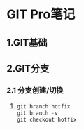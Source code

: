 # GIT Pro笔记

## 1.GIT基础





## 2.GIT分支

### 2.1 分支创建/切换

1. ```js
   git branch hotfix
   git branch -v
   git checkout hotfix
   ```


